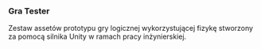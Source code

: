 ### Gra Tester

Zestaw assetów prototypu gry logicznej wykorzystującej fizykę stworzony za pomocą silnika Unity w ramach pracy inżynierskiej.
